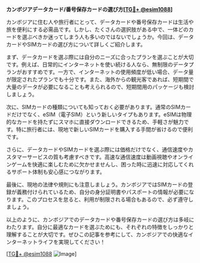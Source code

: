 **カンボジアデータカード/番号保存カードの選び方[[TG💪+ @esim1088](https://t.me/s/esim1088)]**

カンボジアに住む人や旅行者にとって、データカードや番号保存カードは生活や旅を便利にする必需品です。しかし、たくさんの選択肢がある中で、一体どのカードを選ぶべきか迷ってしまう人も多いのではないでしょうか。今回は、データカードやSIMカードの選び方について詳しくご紹介します。

まず、データカードを選ぶ際には自分のニーズに合ったプランを選ぶことが大切です。例えば、日常的にインターネットを使い続ける人なら、無制限のデータプランがおすすめです。一方で、インターネットの使用頻度が低い場合、データ量が限定されたプランでも十分です。また、海外からの観光客であれば、短期間で大量のデータが必要になることも考えられるので、短期間用のパッケージも検討しましょう。

次に、SIMカードの種類についても知っておく必要があります。通常のSIMカードだけでなく、eSIM（電子SIM）という新しいタイプもあります。eSIMは物理的なカードを持たずにスマホに直接ダウンロードできるため、手軽さが魅力です。特に旅行者には、現地で新しいSIMカードを購入する手間が省けるので便利です。

さらに、データカードやSIMカードを選ぶ際には価格だけでなく、通信速度やカスタマーサービスの質も考慮すべきです。高速な通信速度は動画視聴やオンラインゲームを快適に楽しむために欠かせませんし、困った時に迅速に対応してくれるサポート体制も安心感につながります。

最後に、現地の法律や規則にも注意しましょう。カンボジアではSIMカードの登録が義務付けられているため、自分の身分証明書やパスポートの情報が必要になります。このプロセスを怠ると、利用が制限される場合もあるので、必ず遵守しましょう。

以上のように、カンボジアでのデータカードや番号保存カードの選び方は多岐にわたります。自分に最適なカードを選ぶためにも、それぞれの特徴をしっかりと理解することが大切です。ぜひこの記事を参考にして、カンボジアでの快適なインターネットライフを実現してください！

[[TG💪+ @esim1088](https://t.me/s/esim1088) ![Image](https://i.postimg.cc/Y0z9fWf4/image.png)]
